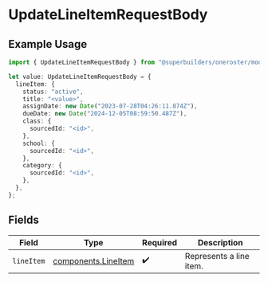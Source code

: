 # UpdateLineItemRequestBody

## Example Usage

```typescript
import { UpdateLineItemRequestBody } from "@superbuilders/oneroster/models/operations";

let value: UpdateLineItemRequestBody = {
  lineItem: {
    status: "active",
    title: "<value>",
    assignDate: new Date("2023-07-28T04:26:11.874Z"),
    dueDate: new Date("2024-12-05T08:59:50.487Z"),
    class: {
      sourcedId: "<id>",
    },
    school: {
      sourcedId: "<id>",
    },
    category: {
      sourcedId: "<id>",
    },
  },
};
```

## Fields

| Field                                                      | Type                                                       | Required                                                   | Description                                                |
| ---------------------------------------------------------- | ---------------------------------------------------------- | ---------------------------------------------------------- | ---------------------------------------------------------- |
| `lineItem`                                                 | [components.LineItem](../../models/components/lineitem.md) | :heavy_check_mark:                                         | Represents a line item.                                    |